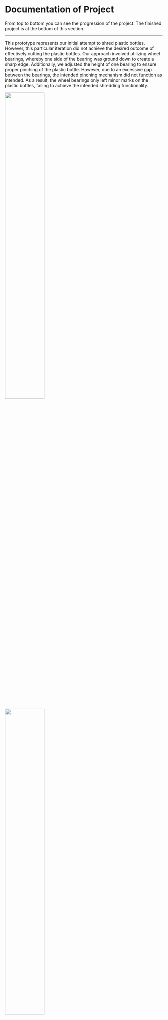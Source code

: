 # Documentation of Project
From top to bottom you can see the progression of the project. The finished project is at the bottom of this section.
___

This prototype represents our initial attempt to shred plastic bottles. However, this particular iteration did not achieve the desired outcome of effectively cutting the plastic bottles. Our approach involved utilizing wheel bearings, whereby one side of the bearing was ground down to create a sharp edge. Additionally, we adjusted the height of one bearing to ensure proper pinching of the plastic bottle. However, due to an excessive gap between the bearings, the intended pinching mechanism did not function as intended. As a result, the wheel bearings only left minor marks on the plastic bottles, failing to achieve the intended shredding functionality.

<p align="left">
  <img width="50%" height="50%" src="https://i.imgur.com/5AR1mVL.jpg">
</p>

<p align="left">
  <img width="50%" height="50%" src="https://i.imgur.com/QlqRWVM.jpg">
</p>

<p align="left">
  <img width="50%" height="50%" src="https://i.imgur.com/T4J4qwr.jpg">
</p>

___

The second iteration of our component proved successful in effectively shredding the plastic bottle. This achievement was facilitated by implementing a guidance system that directed the plastic bottle between two bearings. Furthermore, we enhanced the cutting mechanism by utilizing a razor to efficiently slice through the plastic material. As a result, the desired outcome of shredding the plastic bottles was accomplished.

<p align="left">
  <img width="50%" height="50%" src="https://i.imgur.com/EXU83jX.jpg">
</p>

<p align="left">
  <img width="50%" height="50%" src="https://i.imgur.com/OSwjAyR.jpg">
</p>

<p align="left">
  <img width="50%" height="50%" src="https://i.imgur.com/0F1gutv.jpg">
</p>

<p align="left">
  <img width="50%" height="50%" src="https://i.imgur.com/II3t1vv.jpg">
</p>


___
During this week (week 1), we conducted a comprehensive trend analysis to identify potential trends relevant to Stena Recycling. Our analysis encompassed various scales, including mega, macro, and micro trends. Here are some initial trends we have identified, written on sticky notes in Swedish, which will undergo further refinement and exploration in subsequent stages of our analysis.

<p align="left">
  <img width="50%" height="50%" src="https://i.imgur.com/LLiQ80C.jpg">
</p>

<p align="left">
  <img width="50%" height="50%" src="https://i.imgur.com/PGMF9NK.jpg">
</p>

___

The third iteration of our plastic bottle cutting device demonstrates significant improvements. Firstly, we have optimized the 3D print time, reducing the overall production time. Additionally, we have incorporated a screw with a guiding mechanism that ensures consistent cutting throughout the entire process by effectively directing the plastic. Moreover, we have enhanced the attachment area for the razor blade by adjusting certain angles to achieve a better fit. These enhancements collectively enhance the functionality and efficiency of the device, resulting in improved performance and reliability.

<p align="left">
  <img width="50%" height="50%" src="https://i.imgur.com/nFyw6YJ.jpg">
</p>

<p align="left">
  <img width="50%" height="50%" src="https://i.imgur.com/tq9PhqH.jpg">
</p>

<p align="left">
  <img width="50%" height="50%" src="https://i.imgur.com/A6KQhjB.jpg">
</p>

<p align="left">
  <img width="50%" height="50%" src="https://i.imgur.com/bQjnmON.jpg">
</p>


___

